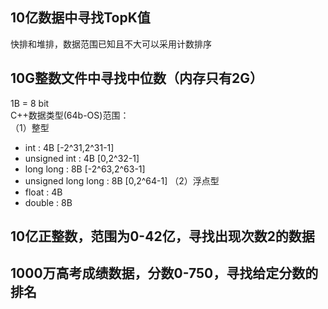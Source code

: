 ## 10亿数据中寻找TopK值
快排和堆排，数据范围已知且不大可以采用计数排序
## 10G整数文件中寻找中位数（内存只有2G）
1B = 8 bit  
C++数据类型(64b-OS)范围：  
（1）整型  
* int : 4B [-2^31,2^31-1]
* unsigned int : 4B [0,2^32-1]
* long long : 8B [-2^63,2^63-1]
* unsigned long long : 8B [0,2^64-1]
（2）浮点型  
* float : 4B
* double : 8B
## 10亿正整数，范围为0-42亿，寻找出现次数2的数据

## 1000万高考成绩数据，分数0-750，寻找给定分数的排名
